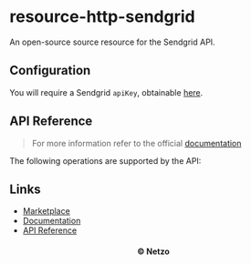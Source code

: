 # resource-http-sendgrid

An open-source source resource for the Sendgrid API.

## Configuration

You will require a Sendgrid `apiKey`, obtainable
[here](https://docs.sendgrid.com/ui/account-and-settings/api-keys).

## API Reference

> For more information refer to the official [documentation](#links)

The following operations are supported by the API:

## Links

- [Marketplace](https://app.netzo.io/resources/resource-http-sendgrid)
- [Documentation](https://docs.sendgrid.com/for-developers/sending-email/api-getting-started#prerequisites-for-sending-your-first-email-with-the-sendgrid-api)
- [API Reference](https://docs.sendgrid.com/api-reference/how-to-use-the-sendgrid-v3-api/authentication)

<div align="center">
  <h4>© Netzo</h4>
</div>
